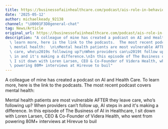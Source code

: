 ```yaml
---
title: https://businessofaiinhealthcare.com/podcast/ais-role-in-behavioral-health-and-ethical-patient-care-with-loren-larsen/
date: '2025-05-12'
author: michaelkeady_92138
channel: "\U0001F3D8general-chat"
tag: News/Article
original_url: https://businessofaiinhealthcare.com/podcast/ais-role-in-behavioral-health-and-ethical-patient-care-with-loren-larsen/
description: "A colleague of mine has created a podcast on AI and Health Care.  To\
  \ learn more, here is the link to the podcasts.  The most recent podcast covers\
  \ mental health:  \n\nMental health patients are most vulnerable AFTER they leave\
  \ care, who\u2019s following up?\nWhen providers can\u2019t follow up, AI steps\
  \ in and it's making a difference.\nIn this episode of The Business of AI in Healthcare,\
  \ I sit down with Loren Larsen, CEO & Co-Founder of Videra Health, who went from\
  \ powering 80M+ interviews at Hirevue to buil"
---
```


A colleague of mine has created a podcast on AI and Health Care.  To learn more, here is the link to the podcasts.  The most recent podcast covers mental health:  

Mental health patients are most vulnerable AFTER they leave care, who’s following up?
When providers can’t follow up, AI steps in and it's making a difference.
In this episode of The Business of AI in Healthcare, I sit down with Loren Larsen, CEO & Co-Founder of Videra Health, who went from powering 80M+ interviews at Hirevue to buil